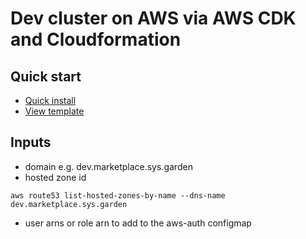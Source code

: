 # Dev cluster on AWS via AWS CDK and Cloudformation

## Quick start

<!-- x-release-please-start-version -->
- [Quick install](https://console.aws.amazon.com/cloudformation/home#/stacks/quickcreate?stackName=garden-dev-cluster&templateURL=https://garden-cfn-public-releases.s3.amazonaws.com/dev-cluster/0.3.0/garden-dev-cluster.template.yaml)
- [View template](https://garden-cfn-public-releases.s3.amazonaws.com/dev-cluster/0.3.0/garden-dev-cluster.template.yaml)
<!-- x-release-please-end -->

## Inputs

* domain e.g. dev.marketplace.sys.garden
* hosted zone id
```
aws route53 list-hosted-zones-by-name --dns-name dev.marketplace.sys.garden
```
* user arns or role arn to add to the aws-auth configmap


